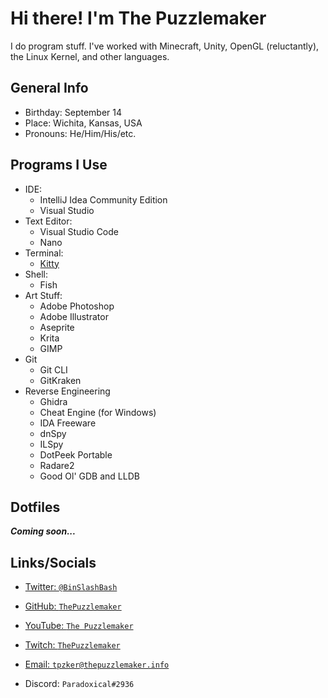 # Hi there! I'm The Puzzlemaker

I do program stuff. I've worked with Minecraft, Unity, OpenGL (reluctantly), the Linux Kernel, and other languages.

## General Info

- Birthday: September 14
- Place: Wichita, Kansas, USA
- Pronouns: He/Him/His/etc.

## Programs I Use

- IDE:
  - IntelliJ Idea Community Edition
  - Visual Studio
- Text Editor:
  - Visual Studio Code
  - Nano
- Terminal:
  - [Kitty](https://sw.kovidgoyal.net/kitty/)
- Shell:
  - Fish
- Art Stuff:
  - Adobe Photoshop
  - Adobe Illustrator
  - Aseprite
  - Krita
  - GIMP
- Git
  - Git CLI
  - GitKraken
- Reverse Engineering
  - Ghidra
  - Cheat Engine (for Windows)
  - IDA Freeware
  - dnSpy
  - ILSpy
  - DotPeek Portable
  - Radare2
  - Good Ol' GDB and LLDB

## Dotfiles

***Coming soon...***

## Links/Socials

- <a href="https://twitter.com/BinSlashBash"><i class="fab fa-twitter"></i> Twitter: `@BinSlashBash`</a>

- <a href="https://github.com/ThePuzzlemaker/"><i class="fab fa-github"></i> GitHub: `ThePuzzlemaker`</a>

- <a href="https://www.youtube.com/channel/UCQm3VNmyTbK_TIwwnOQsLsQ"><i class="fab fa-youtube"></i> YouTube: `The Puzzlemaker`</a>

- <a href="https://twitch.tv/ThePuzzlemaker"><i class="fab fa-twitch"></i> Twitch: `ThePuzzlemaker`</a>

- <a href="mailto:tpzker@thepuzzlemaker.info"><i class="fa fa-envelope"></i> Email: `tpzker@thepuzzlemaker.info`</a>

- <i class="fab fa-discord"></i> Discord: `Paradoxical#2936`